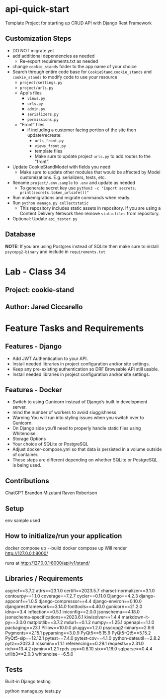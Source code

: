 # api-quick-start

Template Project for starting up CRUD API with Django Rest Framework

## Customization Steps

- DO NOT migrate yet
- add additional dependencies as needed
  - Re-export requirements.txt as needed
- change `cookie_stands` folder to the app name of your choice
- Search through entire code base for `CookieStand`,`cookie_stands` and `cookie_stands` to modify code to use your resource
  - `project/settings.py`
  - `project/urls.py`
  - App's files
    - `views.py`
    - `urls.py`
    - `admin.py`
    - `serializers.py`
    - `permissions.py`
  - "Front" files
    - if including a customer facing portion of the site then update/recreate:
      - `urls_front.py`
      - `views_front.py`
      - template files
      - Make sure to update project `urls.py` to add routes to the "front".
- Update CookieStandModel with fields you need
  - Make sure to update other modules that would be affected by Model customizations. E.g. serializers, tests, etc.
- Rename `project/.env.sample` to `.env` and update as needed
  - To generate secret key use `python3 -c "import secrets; print(secrets.token_urlsafe())"`
- Run makemigrations and migrate commands when ready.
- Run `python manage.py collectstatic`
  - This repository includes static assets in repository. If you are using a Content Delivery Network then remove `staticfiles` from repository.
- Optional: Update `api_tester.py`

## Database

**NOTE:** If you are using Postgres instead of SQLite then make sure to install `psycopg2-binary` and include in `requirements.txt`






# Lab - Class 34
## Project: cookie-stand
## Author: Jared Ciccarello

# Feature Tasks and Requirements
## Features - Django
- Add JWT Authentication to your API.
- Install needed libraries in project configuration and/or site settings.
- Keep any pre-existing authentication so DRF Browsable API still usable.
- Install needed libraries in project configuration and/or site settings.
## Features - Docker
- Switch to using Gunicorn instead of Django’s built in development server.
- mind the number of workers to avoid sluggishness
- Warning You will run into styling issues when you switch over to Gunicorn.
- On Django side you’ll need to properly handle static files using Whitenoise
- Storage Options
- Your choice of SQLite or PostgreSQL
- Adjust docker-compose.yml so that data is persisted in a volume outside of container.
- These steps are different depending on whether SQLite or PostgreSQL is being used.

## Contributions
ChatGPT
Brandon Mizutani
Raven Robertson

## Setup
env sample used

## How to initialize/run your application
docker compose up --build
docker compose up
Will render http://127.0.0.1:8000/

runs at http://127.0.0.1:8000/api/v1/stand/

## Libraries / Requirements

asgiref==3.7.2
attrs==23.1.0
certifi==2023.5.7
charset-normalizer==3.1.0
contourpy==1.1.0
coverage==7.2.7
cycler==0.11.0
Django==4.2.3
django-appconf==1.0.5
django-compressor==4.4
django-environ==0.10.0
djangorestframework==3.14.0
fonttools==4.40.0
gunicorn==21.2.0
idna==3.4
inflection==0.5.1
iniconfig==2.0.0
jsonschema==4.18.0
jsonschema-specifications==2023.6.1
kiwisolver==1.4.4
markdown-it-py==3.0.0
matplotlib==3.7.2
mdurl==0.1.2
numpy==1.25.1
openapi==1.1.0
packaging==23.1
Pillow==10.0.0
pluggy==1.2.0
psycopg2-binary==2.9.6
Pygments==2.15.1
pyparsing==3.0.9
PyQt5==5.15.9
PyQt5-Qt5==5.15.2
PyQt5-sip==12.12.1
pytest==7.4.0
pytest-cov==4.1.0
python-dateutil==2.8.2
pytz==2023.3
rcssmin==1.1.1
referencing==0.29.1
requests==2.31.0
rich==13.4.2
rjsmin==1.2.1
rpds-py==0.8.10
six==1.16.0
sqlparse==0.4.4
urllib3==2.0.3
whitenoise==6.5.0



## Tests
Built-in Django testing

python manage.py tests.py
